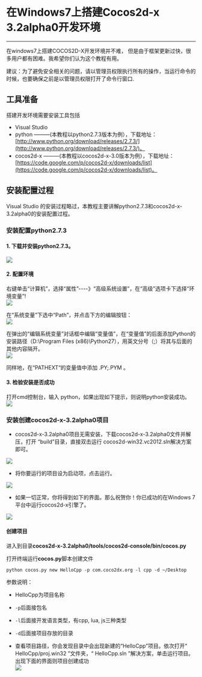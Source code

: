 # 在Windows7上搭建Cocos2d-x 3.2alpha0开发环境
---

在windows7上搭建COCOS2D-X开发环境并不难， 但是由于框架更新过快，很多用户都有困难。我希望你们认为这个教程有用。

建议：为了避免安全相关的问题，请以管理员权限执行所有的操作，当运行命令的时候，也要确保之前是以管理员权限打开了命令行窗口.


## 工具准备

搭建开发环境需要安装工具包括

- Visual Studio    
- python  ———(本教程以python2.7.3版本为例），下载地址：[http://www.python.org/download/releases/2.7.3/](http://www.python.org/download/releases/2.7.3/)。     
- cocos2d-x ———(本教程以cocos2d-x-3.0版本为例），下载地址：[https://code.google.com/p/cocos2d-x/downloads/list](https://code.google.com/p/cocos2d-x/downloads/list)。
    
## 安装配置过程
Visual Studio 的安装过程略过，本教程主要讲解python2.7.3和cocos2d-x-3.2alpha0的安装配置过程。

### 安装配置python2.7.3
#### 1. 下载并安装python2.7.3。         
![](./res/python1.png)
#### 2. 配置环境

右键单击“计算机”，选择“属性”----》“高级系统设置”，在“高级”选项卡下选择“环境变量”!      
![](./res/python-env1.jpg)       

在“系统变量”下选中“Path”，并点击下方的编辑按钮：    
![](./res/python-env2.jpg)      

在弹出的“编辑系统变量”对话框中编辑“变量值”，在“变量值”的后面添加Python的安装路径（D:\Program Files (x86)\Python27），用英文分号（;）将其与后面的其他内容隔开。    
![](./res/python-env3.jpg)   

同样地，在“PATHEXT“的变量值中添加 .PY;.PYM 。

#### 3. 检验安装是否成功
打开cmd控制台，输入 python，如果出现如下提示，则说明python安装成功。
![](./res/python-env4.jpg)

### 安装创建cocos2d-x-3.2alpha0项目

- cocos2d-x-3.2alpha0项目无需安装，下载cocos2d-x-3.2alpha0文件并解压，打开 “build”目录，直接双击运行 cocos2d-win32.vc2012.sln解决方案即可。       
     
![](./res/cocos2dx1.jpg)    

- 将你要运行的项目设为启动项，点击运行。

![](./res/test.jpg)

- 如果一切正常，你将得到如下的界面。那么祝贺你！你已成功的在Windows 7平台中运行cocos2d-x引擎了。

![](./res/testcpp.jpg)


#### 创建项目

进入到目录**cocos2d-x-3.2alpha0/tools/cocos2d-console/bin/cocos.py**

打开终端运行**cocos.py**脚本创建文件

```
python cocos.py new HelloCpp -p com.coco2dx.org -l cpp -d ~/Desktop
```

参数说明：

- HelloCpp为项目名称
- `-p`后面接包名
- `-l`后面接开发语言类型，有cpp, lua, js三种类型
- `-d`后面接项目存放的目录


- 查看项目路径，你会发现目录中会出现新建的“HelloCpp”项目。依次打开“ HelloCpp/proj.win32 ”文件夹，“ HelloCpp.sln ”解决方案，单击运行项目。出现下面的界面则项目创建成功        
![](./res/hello.jpg)









 
